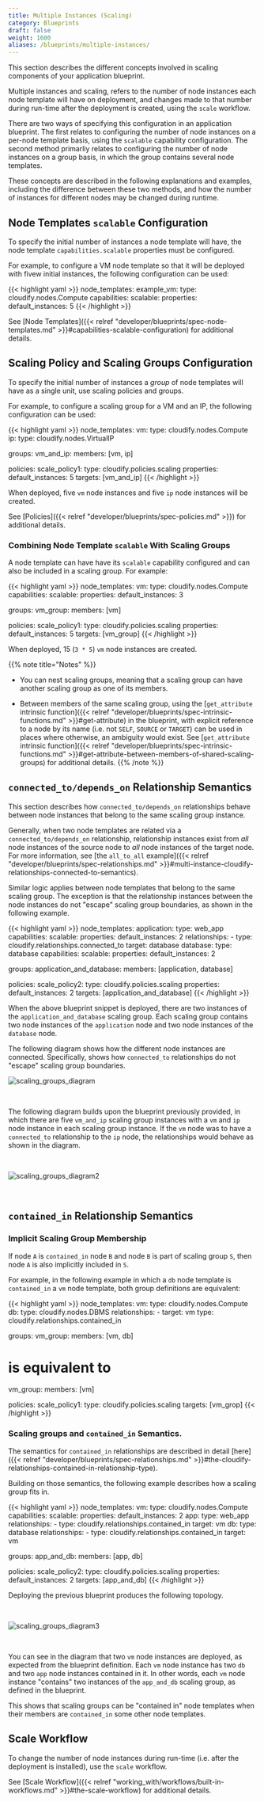 ```yaml
---
title: Multiple Instances (Scaling)
category: Blueprints
draft: false
weight: 1600
aliases: /blueprints/multiple-instances/
---
```


This section describes the different concepts involved in scaling components of your application blueprint.

Multiple instances and scaling, refers to the number of node instances each node template will have on deployment,
and changes made to that number during run-time after the deployment is created, using the `scale` workflow.

There are two ways of specifying this configuration in an application blueprint. The first relates to configuring the number of node instances on a per-node template basis, using the `scalable` capability configuration. The second method primarliy relates to configuring the number of node instances on a group basis, in which the group contains several node templates.

These concepts are described in the following explanations and examples, including the difference between these two methods,
and how the number of instances for different nodes may be changed during runtime.

## Node Templates `scalable` Configuration
To specify the initial number of instances a node template will have, the node template `capabilities.scalable` properties must be configured.

For example, to configure a VM node template so that it will be deployed with fivew initial instances, the following configuration can be used:

{{< highlight yaml >}}
node_templates:
  example_vm:
    type: cloudify.nodes.Compute
    capabilities:
      scalable:
        properties:
          default_instances: 5
{{< /highlight >}}

See [Node Templates]({{< relref "developer/blueprints/spec-node-templates.md" >}}#capabilities-scalable-configuration) for additional details.

## Scaling Policy and Scaling Groups Configuration
To specify the initial number of instances a *group* of node templates will have as a single unit, use scaling policies and groups.

For example, to configure a scaling group for a VM and an IP, the following configuration can be used:

{{< highlight yaml >}}
node_templates:
  vm:
    type: cloudify.nodes.Compute
  ip:
    type: cloudify.nodes.VirtualIP

groups:
  vm_and_ip:
    members: [vm, ip]

policies:
  scale_policy1:
    type: cloudify.policies.scaling
    properties:
      default_instances: 5
    targets: [vm_and_ip]
{{< /highlight >}}

When deployed, five `vm` node instances and five `ip` node instances will be created.

See [Policies]({{< relref "developer/blueprints/spec-policies.md" >}}) for additional details.

### Combining Node Template `scalable` With Scaling Groups

A node template can have have its `scalable` capability configured and can also be included in a scaling group. For example:

{{< highlight yaml >}}
node_templates:
  vm:
    type: cloudify.nodes.Compute
    capabilities:
      scalable:
        properties:
          default_instances: 3

groups:
  vm_group:
    members: [vm]

policies:
  scale_policy1:
    type: cloudify.policies.scaling
    properties:
      default_instances: 5
    targets: [vm_group]
{{< /highlight >}}

When deployed, 15 (`3 * 5`) `vm` node instances are created.

{{% note title="Notes" %}}

* You can nest scaling groups, meaning that a scaling group can have another scaling group as one of its members.

* Between members of the same scaling group, using the [`get_attribute` intrinsic function]({{< relref "developer/blueprints/spec-intrinsic-functions.md" >}}#get-attribute) in the blueprint, with explicit reference to a node by its name (i.e. not `SELF`, `SOURCE` or `TARGET`) can be used in places where otherwise, an ambiguity would exist. See [`get_attribute` intrinsic function]({{< relref "developer/blueprints/spec-intrinsic-functions.md" >}}#get-attribute-between-members-of-shared-scaling-groups) for
additional details.
{{% /note %}}

## `connected_to/depends_on` Relationship Semantics
This section describes how `connected_to/depends_on` relationships behave between node instances that belong to the same scaling group instance.

Generally, when two node templates are related via a `connected_to/depends_on` relationship, relationship instances exist from *all* node instances of the source node to *all* node instances of the target node. For more information, see  [the `all_to_all` example]({{< relref "developer/blueprints/spec-relationships.md" >}}#multi-instance-cloudify-relationships-connected-to-semantics).

Similar logic applies between node templates that belong to the same scaling group. The exception is that the relationship instances between the node instances do not "escape" scaling group boundaries, as shown in the following example.

{{< highlight yaml >}}
node_templates:
  application:
    type: web_app
    capabilities:
      scalable:
        properties:
          default_instances: 2
    relationships:
      - type: cloudify.relationships.connected_to
        target: database
  database:
    type: database
    capabilities:
      scalable:
        properties:
          default_instances: 2

groups:
  application_and_database:
    members: [application, database]

policies:
  scale_policy2:
    type: cloudify.policies.scaling
    properties:
      default_instances: 2
    targets: [application_and_database]
{{< /highlight >}}

When the above blueprint snippet is deployed, there are two instances of the `application_and_database` scaling group. Each scaling group contains two node instances of the `application` node and two node instances of the `database` node.

The following diagram shows how the different node instances are connected. Specifically, shows how `connected_to` relationships do not "escape" scaling group boundaries.
<br/>

![scaling_groups_diagram]( /images/guide/scaling-groups.png )

<br/>

The following diagram builds upon the blueprint previously provided, in which there are five `vm_and_ip` scaling group instances with a `vm` and `ip` node instance in each scaling group instance.
If the `vm` node was to have a `connected_to` relationship to the `ip` node, the relationships would behave as shown in the diagram.

<br/>

![scaling_groups_diagram2]( /images/guide/scaling-groups2.png )

<br/>

## `contained_in` Relationship Semantics

### Implicit Scaling Group Membership

If node `A` is `contained_in` node `B` and node `B` is part of scaling group `S`, then node `A` is also implicitly included in `S`.

For example, in the following example in which a `db` node template is `contained_in` a `vm` node template, both group definitions are equivalent:

{{< highlight yaml >}}
node_templates:
  vm:
    type: cloudify.nodes.Compute
  db:
    type: cloudify.nodes.DBMS
    relationships:
      - target: vm
        type: cloudify.relationships.contained_in

groups:
  vm_group:
    members: [vm, db]

  # is equivalent to
  vm_group:
    members: [vm]

policies:
  scale_policy1:
    type: cloudify.policies.scaling
    targets: [vm_grop]
{{< /highlight >}}

### Scaling groups and `contained_in` Semantics.
The semantics for `contained_in` relationships are described in detail [here]({{< relref "developer/blueprints/spec-relationships.md" >}}#the-cloudify-relationships-contained-in-relationship-type).

Building on those semantics, the following example describes how a scaling group fits in.

{{< highlight yaml >}}
node_templates:
  vm:
    type: cloudify.nodes.Compute
    capabilities:
      scalable:
        properties:
          default_instances: 2
  app:
    type: web_app
    relationships:
      - type: cloudify.relationships.contained_in
        target: vm
  db:
    type: database
    relationships:
      - type: cloudify.relationships.contained_in
        target: vm

groups:
  app_and_db:
    members: [app, db]

policies:
  scale_policy2:
    type: cloudify.policies.scaling
    properties:
      default_instances: 2
    targets: [app_and_db]
{{< /highlight >}}

Deploying the previous blueprint produces the following topology.

<br/>

![scaling_groups_diagram3]( /images/guide/scaling-groups3.png )

<br/>

You can see in the diagram that two `vm` node instances are deployed, as expected from the blueprint definition.
Each `vm` node instance has two `db` and two `app` node instances contained in it. In other words, each `vm` node instance "contains" two instances of the `app_and_db` scaling group, as defined in the blueprint.

This shows that scaling groups can be "contained in" node templates when their members are `contained_in` some other node templates.

## Scale Workflow
To change the number of node instances during run-time (i.e. after the deployment is installed), use the `scale` workflow.

See [Scale Workflow]({{< relref "working_with/workflows/built-in-workflows.md" >}}#the-scale-workflow) for additional details.
